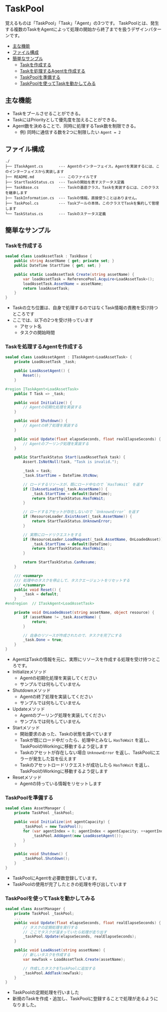 # TaskPool

覚えるものは「TaskPool」「Task」「Agent」の3つです。
TaskPoolとは、発生する複数のTaskをAgentによって処理の開始から終了までを扱うデザインパターンです。

<!-- vim-markdown-toc GFM -->

* [主な機能](#主な機能)
* [ファイル構成](#ファイル構成)
* [簡単なサンプル](#簡単なサンプル)
    * [Taskを作成する](#taskを作成する)
    * [Taskを処理するAgentを作成する](#taskを処理するagentを作成する)
    * [TaskPoolを準備する](#taskpoolを準備する)
    * [TaskPoolを使ってTaskを動かしてみる](#taskpoolを使ってtaskを動かしてみる)

<!-- vim-markdown-toc -->

## 主な機能

* Taskをプールさせることができる。
* TaskにはPriorityとして優先度を加えることができる。
* Agent数を決めることで、同時に処理するTask数を制限できる。
    * 例) 同時に通信する数を2つに制限したい `Agent = 2`

## ファイル構成

```
./
├── ITaskAgent.cs       --- Agentのインターフェイス。Agentを実装するには、このインターフェイスから実装します
├── README.md           --- このファイルです
├── StartTaskStatus.cs  --- Taskの開始を表すステータス定義
├── TaskBase.cs         --- Taskの基底クラス。Taskを実装するには、このクラスを継承します
├── TaskInformation.cs  --- Taskの情報。直接使うことはありません。
├── TaskPool.cs         --- Taskプールの本体。このクラスでTaskを集約して管理します
└── TaskStatus.cs       --- Taskのステータス定義
```

## 簡単なサンプル

### Taskを作成する

```csharp
sealed class LoadAssetTask : TaskBase {
    public string AssetName { get; private set; }
    public DateTime StartTime { get; set; }

    public static LoadAssetTask Create(string assetName) {
        var loadAssetTask = ReferencePool.Acquire<LoadAssetTask>();
        loadAssetTask.AssetName = assetName;
        return loadAssetTask;
    }
}
```

* Taskの立ち位置は、自身で処理するのではなくTask情報の責務を受け持つところです
* ここでは、以下の2つを受け持っています
    * アセット名
    * タスクの開始時間

### Taskを処理するAgentを作成する

```csharp
sealed class LoadAssetAgent : ITaskAgent<LoadAssetTask> {
    private LoadAssetTask _task;

    public LoadAssetAgent() {
        Reset();
    }

#region ITaskAgent<LoadAssetTask>
    public T Task => _task;

    public void Initialize() {
        // Agentの初期化処理を実装する
    }

    public void Shutdown() {
        // Agentの終了処理を実装する
    }

    public void Update(float elapseSeconds, float realElapseSeconds) {
        // Agentのプーリング処理を実装する
    }

    public StartTaskStatus Start(LoadAssetTask task) {
        Assert.IsNotNull(task, "Task is invalid.");

        _task = task;
        _task.StartTime = DateTime.UtcNow;

        // ロードするリソースが、既にロード中なので `HasToWait` を返す
        if (IsAssetLoading(_task.AssetName)) {
            _task.StartTime = default(DateTime);
            return StartTaskStatus.HasToWait;
        }

        // ロードするアセットが存在しないので `UnknownError` を返す
        if (ResourceLoader.ExistAsset(_task.AssetName)) {
            return StartTaskStatus.UnknownError;
        }

        // 実際にロードリクエストをする
        if (ResourceLoader.LoadRequest(_task.AssetName, OnLoadedAsset)) {
            _task.StartTime = default(DateTime);
            return StartTaskStatus.HasToWait;
        }

        return StartTaskStatus.CanResume;
    }

    /// <summary>
    /// 処理中のタスクを停止して、タスクエージェントをリセットする
    /// </summary>
    public void Reset() {
        _task = default;
    }
#endregion  // ITaskAgent<LoadAssetTask>

    private void OnLoadedAsset(string assetName, object resource) {
        if (assetName != _task.AssetName) {
            return;
        }

        // 自身のリソースが作成されたので、タスクを完了にする
        _task.Done = true;
    }
}
```

* AgentはTaskの情報を元に、実際にリソースを作成する処理を受け持つところです。
* Initializeメソッド
    * Agentの初期化処理を実装してください
    * サンプルでは何もしていません
* Shutdownメソッド
    * Agentの終了処理を実装してください
    * サンプルでは何もしていません
* Updateメソッド
    * Agentのプーリング処理を実装してください
    * サンプルでは何もしていません
* Startメソッド
    * 開始要求のあった、Taskの状態を調べています
    * Taskが既にロード中だったら、処理中とみなし `HasToWait` を返し、TaskPoolのWorkingに移動するよう促します
    * Taskのアセットが存在しない場合 `UnknownError` を返し、TaskPoolにエラーが発生した旨を伝えます
    * Taskのアセットロードリクエストが成功したら `HasToWait` を返し、TaskPoolのWorkingに移動するよう促します
* Resetメソッド
    * Agentの持っている情報をリセットします

### TaskPoolを準備する

```csharp
sealed class AssetManager {
    private TaskPool _taskPool;

    public void Initialize(int agentCapacity) {
        _taskPool = new TaskPool();
        for (var agentIndex = 0; agentIndex < agentCapacity; ++agentIndex) {
            _taskPool.AddAgent(new LoadAssetAgent());
        }
    }

    public void Shutdown() {
        _taskPool.Shutdown();
    }
}
```

* TaskPoolにAgentを必要数登録しています。
* TaskPoolの使用が完了したときの処理を呼び出しています

### TaskPoolを使ってTaskを動かしてみる

```csharp
sealed class AssetManager {
    private TaskPool _taskPool;
    ...
    public void Update(float elapseSeconds, float realElapseSeconds) {
        // タスクの定期処理を実行する
        // ここでタスクが溜まっていたら処理が走り出す
        _taskPool.Update(elapseSeconds, realElapseSeconds);
    }

    public void LoadAsset(string assetName) {
        // 新しいタスクを作成する
        var newTask = LoadAssetTask.Create(assetName);

        // 作成したタスクをTaskPoolに追加する
        _taskPool.AddTask(newTask);
    }
}
```

* TaskPoolの定期処理を行いました
* 新規のTaskを作成・追加し、TaskPoolに登録することで処理が走るようになりました。
